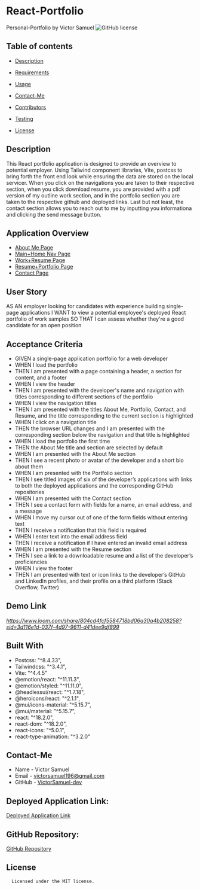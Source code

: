 # React-Portfolio
Personal-Portfolio
by Victor Samuel
![GitHub license](https://img.shields.io/badge/license-MIT-yellowgreen)
## Table of contents
* [Description](#description)
* [Requirements](#requirements)
* [Usage](#usage)
* [Contact-Me](#contact-me)
* [Contributors](#contributors)
* [Testing](#testing)

* [License](#license)

## Description
This React portfolio application is designed to provide an overview to potential employer. Using Tailwind component libraries, Vite, postcss to bring forth the front end look while ensuring the data are stored on the local servicer. When you click on the navigations you are taken to their respective section, when you click download resume, you are provided with a pdf version of my outline work section, and in the portfolio section you are taken to the respective github and deployed links. Last but not least, the contact section allows you to reach out to me by inputting you informationa and clicking the send message button.

## Application Overview
* [About Me Page](./public/assets/About%20Me.png)
* [Main+Home Nav Page](./public/assets/Main-Home-Nav.png)
* [Work+Resume Page](./public/assets/Work-Resume.png)
* [Resume+Portfolio Page](./public/assets/Resume-Portfolio.png)
* [Contact Page](./public/assets/Contact.png)

## User Story
AS AN employer looking for candidates with experience building single-page applications
I WANT to view a potential employee's deployed React portfolio of work samples
SO THAT I can assess whether they're a good candidate for an open position

## Acceptance Criteria
- GIVEN a single-page application portfolio for a web developer
- WHEN I load the portfolio
- THEN I am presented with a page containing a header, a section for content, and a footer
- WHEN I view the header
- THEN I am presented with the developer's name and navigation with titles corresponding to different sections of the portfolio
- WHEN I view the navigation titles
- THEN I am presented with the titles About Me, Portfolio, Contact, and Resume, and the title corresponding to the current section is highlighted
- WHEN I click on a navigation title
- THEN the browser URL changes and I am presented with the corresponding section below the navigation and that title is highlighted
- WHEN I load the portfolio the first time
- THEN the About Me title and section are selected by default
- WHEN I am presented with the About Me section
- THEN I see a recent photo or avatar of the developer and a short bio about them
- WHEN I am presented with the Portfolio section
- THEN I see titled images of six of the developer’s applications with links to both the deployed applications and the corresponding GitHub repositories
- WHEN I am presented with the Contact section
- THEN I see a contact form with fields for a name, an email address, and a message
- WHEN I move my cursor out of one of the form fields without entering text
- THEN I receive a notification that this field is required
- WHEN I enter text into the email address field
- THEN I receive a notification if I have entered an invalid email address
- WHEN I am presented with the Resume section
- THEN I see a link to a downloadable resume and a list of the developer’s proficiencies
- WHEN I view the footer
- THEN I am presented with text or icon links to the developer’s GitHub and LinkedIn profiles, and their profile on a third platform (Stack Overflow, Twitter)
## Demo Link
*https://www.loom.com/share/804cd4fcf5584718bd06a30a4b208258?sid=3d116e1d-037f-4d97-9611-d41dee9df899*
## Built With
- Postcss: "^8.4.33",
- Tailwindcss: "^3.4.1",
- Vite: "^4.4.5"
- @emotion/react: "^11.11.3",
- @emotion/styled: "^11.11.0",
- @headlessui/react: "^1.7.18",
- @heroicons/react: "^2.1.1",
- @mui/icons-material: "^5.15.7",
- @mui/material: "^5.15.7",
- react: "^18.2.0",
- react-dom: "^18.2.0",
- react-icons: "^5.0.1",
- react-type-animation: "^3.2.0"

## Contact-Me
* Name - Victor Samuel
* Email - victorsamuel196@gmail.com
* GitHub - [VictorSamuel-dev](https://github.com/VictorSamuel-dev/)
## Deployed Application Link:
[Deployed Application Link](https://victorcsamuel.netlify.app/)
## GitHub Repository:
[GitHub Repository](https://github.com/VictorSamuel-dev/React-Portfolio)
## License
      
      Licensed under the MIT license.